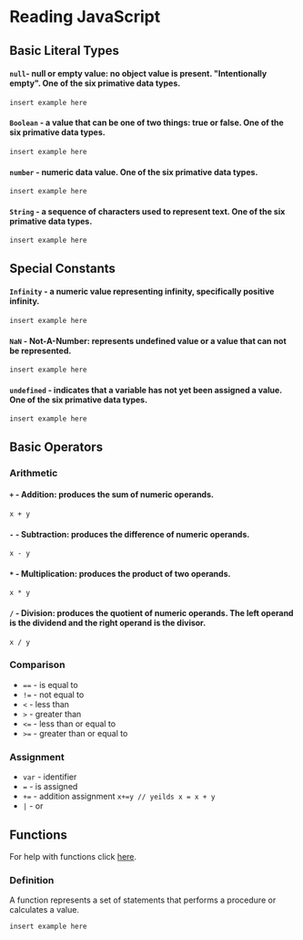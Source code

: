 # Reading JavaScript

## Basic Literal Types

#### `null`- null or empty value: no object value is present. "Intentionally empty". One of the six primative data types.

```
insert example here
```

#### `Boolean` - a value that can be one of two things: true or false. One of the six primative data types.

```
insert example here
```

#### `number` - numeric data value. One of the six primative data types.

```
insert example here
```

#### `String` - a sequence of characters used to represent text. One of the six primative data types.

```
insert example here
```

## Special Constants

#### `Infinity` - a numeric value representing infinity, specifically positive infinity.

```
insert example here
```

#### `NaN` - Not-A-Number: represents undefined value or a value that can not be represented.

```
insert example here
```

#### `undefined` - indicates that a variable has not yet been assigned a value. One of the six primative data types.

```
insert example here
```

## Basic Operators

### Arithmetic

#### `+` - Addition: produces the sum of numeric operands. 

```
x + y
```

#### `-` - Subtraction: produces the difference of numeric operands.  

```
x - y
``` 

#### `*` - Multiplication: produces the product of two operands. 

```
x * y
```

#### `/` - Division: produces the quotient of numeric operands. The left operand is the dividend and the right operand is the divisor. 

```
x / y
``` 


### Comparison
* `==` - is equal to
* `!=` - not equal to
* `<` - less than
* `>` - greater than
* `<=` - less than or equal to
* `>=` - greater than or equal to


### Assignment
* `var` - identifier
* `=` - is assigned
* `+=` - addition assignment ```` x+=y // yeilds x = x + y ````
* `|` - or

## Functions

For help with functions click [here](https://developer.mozilla.org/en-US/docs/Web/JavaScript/Guide/Functions).

### Definition

A function represents a set of statements that performs a procedure or calculates a value. 

```
insert example here
```
